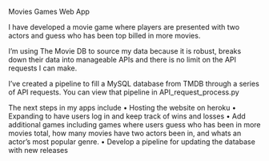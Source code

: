 Movies Games Web App

I have developed a movie game where players are presented with two actors and guess who has been top billed in more movies.

I’m using The Movie DB to source my data because it is robust, breaks down their data into manageable APIs and there is no limit on the API requests I can make. 

I’ve created a pipeline to fill a MySQL database from TMDB through a series of API requests. You can view that pipeline in API_request_process.py 

The next steps in my apps include
	•   Hosting the website on heroku
	•	Expanding to have users log in and keep track of wins and losses
	•	Add additional games including games where users guess who has been in more movies total, how many movies have two actors been in, and whats an actor’s most popular genre. 
	•	Develop a pipeline for updating the database with new releases
